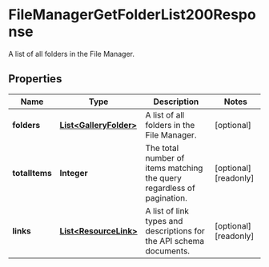 

# FileManagerGetFolderList200Response

A list of all folders in the File Manager.

## Properties

| Name | Type | Description | Notes |
|------------ | ------------- | ------------- | -------------|
|**folders** | [**List&lt;GalleryFolder&gt;**](GalleryFolder.md) | A list of all folders in the File Manager. |  [optional] |
|**totalItems** | **Integer** | The total number of items matching the query regardless of pagination. |  [optional] [readonly] |
|**links** | [**List&lt;ResourceLink&gt;**](ResourceLink.md) | A list of link types and descriptions for the API schema documents. |  [optional] [readonly] |




